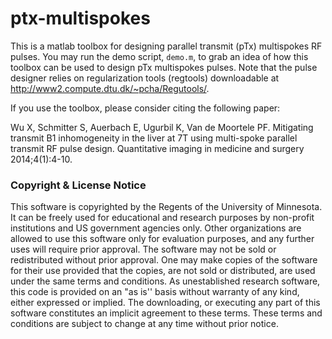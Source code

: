# ptx-multispokes
This is a matlab toolbox for designing parallel transmit (pTx) multispokes RF pulses.
You may run the demo script, `demo.m`, to grab an idea of how this toolbox can be used to design pTx multispokes pulses. 
Note that the pulse designer relies on regularization tools (regtools) downloadable at http://www2.compute.dtu.dk/~pcha/Regutools/.

If you use the toolbox, please consider citing the following paper:

Wu X, Schmitter S, Auerbach E, Ugurbil K, Van de Moortele PF. Mitigating transmit B1 inhomogeneity in the liver at 7T using multi-spoke parallel transmit RF pulse design. Quantitative imaging in medicine and surgery 2014;4(1):4-10.


### Copyright & License Notice
This software is copyrighted by the Regents of the University of Minnesota. It can be freely used for educational and research purposes by non-profit institutions and US government agencies only. 
Other organizations are allowed to use this software only for evaluation purposes, and any further uses will require prior approval. The software may not be sold or redistributed without prior approval. 
One may make copies of the software for their use provided that the copies, are not sold or distributed, are used under the same terms and conditions. 
As unestablished research software, this code is provided on an "as is'' basis without warranty of any kind, either expressed or implied. 
The downloading, or executing any part of this software constitutes an implicit agreement to these terms. These terms and conditions are subject to change at any time without prior notice.
